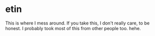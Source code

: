 etin
====

This is where I mess around.
If you take this, I don't really care, to be honest. I probably took most of this from other people too. hehe.
